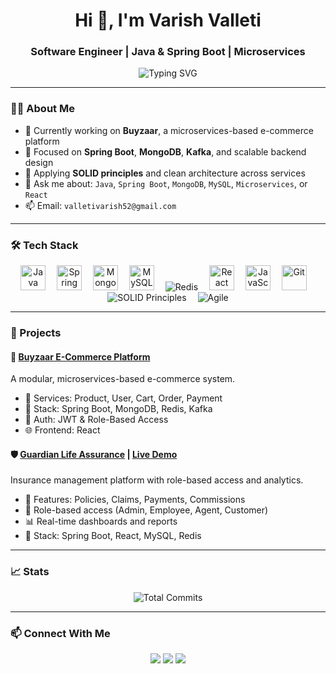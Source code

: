 <h1 align="center">Hi 👋, I'm Varish Valleti</h1>
<h3 align="center">Software Engineer | Java & Spring Boot | Microservices</h3>

<p align="center">
  <img src="https://readme-typing-svg.herokuapp.com?font=Fira+Code&size=22&pause=1000&color=F7F7F7&center=true&vCenter=true&width=650&lines=Full+Stack+Developer;Java+%7C+Spring+Boot+%7C+Microservices;MongoDB+%7C+MySQL+%7C+Redis;React+Frontend+Integration;Building+Buyzaar+E-Commerce+Platform" alt="Typing SVG" />
</p>

---

### 👨‍💼 About Me

- 🚀 Currently working on **Buyzaar**, a microservices-based e-commerce platform  
- 🔧 Focused on **Spring Boot**, **MongoDB**, **Kafka**, and scalable backend design  
- 🧠 Applying **SOLID principles** and clean architecture across services  
- 💬 Ask me about: `Java`, `Spring Boot`, `MongoDB`, `MySQL`, `Microservices`, or `React`  
- 📫 Email: `valletivarish52@gmail.com`

---

### 🛠️ Tech Stack

<p align="center">
  <img src="https://cdn.jsdelivr.net/gh/devicons/devicon/icons/java/java-original.svg" height="40" alt="Java"/>
  <img width="10"/>
  <img src="https://cdn.jsdelivr.net/gh/devicons/devicon/icons/spring/spring-original.svg" height="40" alt="Spring Boot"/>
  <img width="10"/>
  <img src="https://cdn.jsdelivr.net/gh/devicons/devicon/icons/mongodb/mongodb-original.svg" height="40" alt="MongoDB"/>
  <img width="10"/>
  <img src="https://cdn.jsdelivr.net/gh/devicons/devicon/icons/mysql/mysql-original.svg" height="40" alt="MySQL"/>
  <img width="10"/>
  <img src="https://img.shields.io/badge/Redis-Caching-red?style=flat-square" alt="Redis"/>
  <img width="10"/>
  <img src="https://cdn.jsdelivr.net/gh/devicons/devicon/icons/react/react-original.svg" height="40" alt="React"/>
  <img width="10"/>
  <img src="https://cdn.jsdelivr.net/gh/devicons/devicon/icons/javascript/javascript-original.svg" height="40" alt="JavaScript"/>
  <img width="10"/>
  <img src="https://cdn.jsdelivr.net/gh/devicons/devicon/icons/git/git-original.svg" height="40" alt="Git"/>
  <img width="10"/>
  <img src="https://img.shields.io/badge/SOLID-Principles-success?style=flat-square" alt="SOLID Principles"/>
  <img width="10"/>
  <img src="https://img.shields.io/badge/Agile-Development-purple?style=flat-square" alt="Agile"/>
</p>

---

### 🚀 Projects

#### 🛒 [Buyzaar E-Commerce Platform](https://github.com/valletivarish)
A modular, microservices-based e-commerce system.

- 🧱 Services: Product, User, Cart, Order, Payment  
- 🧠 Stack: Spring Boot, MongoDB, Redis, Kafka  
- 🔐 Auth: JWT & Role-Based Access  
- 🌐 Frontend: React

#### 🛡️ [Guardian Life Assurance](https://github.com/valletivarish/Final-Cap-Stone-Project) | [Live Demo](https://guardianlifeassurance.vercel.app)
Insurance management platform with role-based access and analytics.

- 📄 Features: Policies, Claims, Payments, Commissions  
- 👥 Role-based access (Admin, Employee, Agent, Customer)  
- 📊 Real-time dashboards and reports  
- 🔧 Stack: Spring Boot, React, MySQL, Redis

---

### 📈 Stats

<p align="center">
  <img src="https://github-readme-stats.vercel.app/api?username=valletivarish&show_icons=true&count_private=true&hide=prs,issues,contribs&theme=radical" alt="Total Commits"/>
</p>

---

### 📫 Connect With Me

<p align="center">
  <a href="https://valletivarishdev.vercel.app" target="_blank"><img src="https://img.shields.io/badge/Portfolio-000000?style=for-the-badge&logo=vercel&logoColor=white"/></a>
  <a href="https://linkedin.com/in/valletivarish" target="_blank"><img src="https://img.shields.io/badge/LinkedIn-0077B5?style=for-the-badge&logo=linkedin&logoColor=white"/></a>
  <a href="https://github.com/valletivarish" target="_blank"><img src="https://img.shields.io/badge/GitHub-181717?style=for-the-badge&logo=github&logoColor=white"/></a>
</p>
